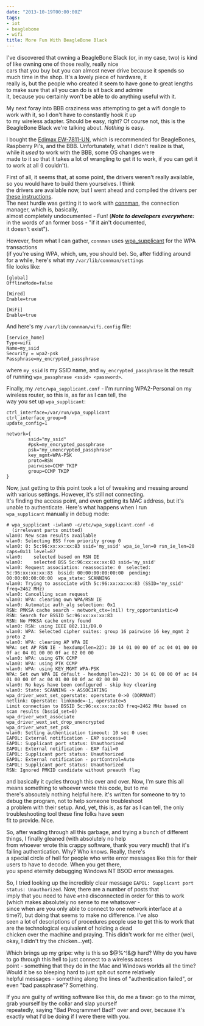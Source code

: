 ```yaml
---
date: "2013-10-19T00:00:00Z"
tags:
- iot
- beaglebone
- wifi
title: More Fun With BeagleBone Black
---
```


I\'ve discovered that owning a BeagleBone Black (or, in my case, two) is
kind of like owning one of those really, really nice\
cars that you buy but you can almost never drive because it spends so
much time in the shop. It\'s a lovely piece of hardware, it\
really is, but the people who created it seem to have gone to great
lengths to make sure that all you can do is sit back and admire\
it, because you certainly won\'t be able to do anything useful with it.

My next foray into BBB craziness was attempting to get a wifi dongle to
work with it, so I don\'t have to constantly hook it up\
to my wireless adapter. Should be easy, right? Of course not, this is
the BeagleBone Black we\'re talking about. *Nothing* is easy.

I bought the [Edimax
EW-7811-UN](http://www.edimax.com/en/produce_detail.php?pd_id=347&pl1_id=1),
which is recommended for BeagleBones,\
Raspberry Pi\'s, and the BBB. Unfortunately, what I didn\'t realize is
that, while it *used* to work with the BBB, some OS changes were\
made to it so that it takes a lot of wrangling to get it to work, if you
can get it to work at all (I couldn\'t).

First of all, it seems that, at some point, the drivers weren\'t really
available, so you would have to build them yourselves. I think\
the drivers are available now, but I went ahead and compiled the drivers
per\
[these
instructions](http://www.codealpha.net/864/how-to-set-up-a-rtl8192cu-on-the-beaglebone-black-bbb/).\
The next hurdle was getting it to work with
[connman](https://connman.net/), the connection manager, which is,
basically,\
almost completely undocumented - Fun! (***Note to developers
everywhere:*** in the words of an former boss - \"if it ain\'t
documented,\
it doesn\'t exist\").

However, from what I can gather, `connman` uses
[wpa\_supplicant](http://hostap.epitest.fi/wpa_supplicant/) for the WPA
transactions\
(if you\'re using WPA, which, um, you should be). So, after fiddling
around for a while, here\'s what my `/var/lib/connman/settings`\
file looks like:

    [global]
    OfflineMode=false

    [Wired]
    Enable=true

    [WiFi]
    Enable=true

And here\'s my `/var/lib/connman/wifi.config` file:

    [service_home]
    Type=wifi
    Name=my_ssid
    Security = wpa2-psk
    Passphrase=my_encrypted_passphrase

where `my_ssid` is my SSID name, and `my_encrypted_passphrase` is the
result of running `wpa_passphrase <ssid> <password>`.

Finally, my `/etc/wpa_supplicant.conf` - I\'m running WPA2-Personal on
my wireless router, so this is, as far as I can tell, the\
way you set up `wpa_supplicant`:

    ctrl_interface=/var/run/wpa_supplicant
    ctrl_interface_group=0
    update_config=1

    network={
            ssid="my_ssid"
            #psk=my_encrypted_passphrase
            psk="my_unencrypted_passphrase"
            key_mgmt=WPA-PSK
            proto=RSN
            pairwise=CCMP TKIP
            group=CCMP TKIP
    }

Now, just getting to this point took a lot of tweaking and messing
around with various settings. However, it\'s still not connecting.\
It\'s finding the access point, and even getting its MAC address, but
it\'s unable to authenticate. Here\'s what happens when I run\
`wpa_supplicant` manually in debug mode:

    # wpa_supplicant -iwlan0 -c/etc/wpa_supplicant.conf -d
      (irrelevant parts omitted)
    wlan0: New scan results available
    wlan0: Selecting BSS from priority group 0
    wlan0: 0: 5c:96:xx:xx:xx:83 ssid='my_ssid' wpa_ie_len=0 rsn_ie_len=20 caps=0x11 level=87
    wlan0:    selected based on RSN IE
    wlan0:    selected BSS 5c:96:xx:xx:xx:83 ssid='my_ssid'
    wlan0: Request association: reassociate: 0  selected: 5c:96:xx:xx:xx:83  bssid: 00:00:00:00:00:00  pending: 00:00:00:00:00:00  wpa_state: SCANNING
    wlan0: Trying to associate with 5c:96:xx:xx:xx:83 (SSID='my_ssid' freq=2462 MHz)
    wlan0: Cancelling scan request
    wlan0: WPA: clearing own WPA/RSN IE
    wlan0: Automatic auth_alg selection: 0x1
    RSN: PMKSA cache search - network_ctx=(nil) try_opportunistic=0
    RSN: Search for BSSID 5c:96:xx:xx:xx:83
    RSN: No PMKSA cache entry found
    wlan0: RSN: using IEEE 802.11i/D9.0
    wlan0: WPA: Selected cipher suites: group 16 pairwise 16 key_mgmt 2 proto 2
    wlan0: WPA: clearing AP WPA IE
    WPA: set AP RSN IE - hexdump(len=22): 30 14 01 00 00 0f ac 04 01 00 00 0f ac 04 01 00 00 0f ac 02 00 00
    wlan0: WPA: using GTK CCMP
    wlan0: WPA: using PTK CCMP
    wlan0: WPA: using KEY_MGMT WPA-PSK
    WPA: Set own WPA IE default - hexdump(len=22): 30 14 01 00 00 0f ac 04 01 00 00 0f ac 04 01 00 00 0f ac 02 00 00
    wlan0: No keys have been configured - skip key clearing
    wlan0: State: SCANNING -> ASSOCIATING
    wpa_driver_wext_set_operstate: operstate 0->0 (DORMANT)
    netlink: Operstate: linkmode=-1, operstate=5
    Limit connection to BSSID 5c:96:xx:xx:xx:83 freq=2462 MHz based on scan results (bssid_set=0)
    wpa_driver_wext_associate
    wpa_driver_wext_set_drop_unencrypted
    wpa_driver_wext_set_psk
    wlan0: Setting authentication timeout: 10 sec 0 usec
    EAPOL: External notification - EAP success=0
    EAPOL: Supplicant port status: Unauthorized
    EAPOL: External notification - EAP fail=0
    EAPOL: Supplicant port status: Unauthorized
    EAPOL: External notification - portControl=Auto
    EAPOL: Supplicant port status: Unauthorized
    RSN: Ignored PMKID candidate without preauth flag

and basically it cycles through this over and over. Now, I\'m sure this
all means something to whoever wrote this code, but to me\
there\'s absoutely nothing helpful here. it\'s written for someone to
try to debug the program, not to help someone troubleshoot\
a problem with their setup. And, yet, this is, as far as I can tell, the
only troubleshooting tool these fine folks have seen\
fit to provide. Nice.

So, after wading through all this garbage, and trying a bunch of
different things, I finally gleaned (with absolutely no help\
from whoever wrote this crappy software, thank you very much!) that
it\'s failing authentication. Why? Who knows. Really, there\'s\
a special circle of hell for people who write error messages like this
for their users to have to decode. When you get there,\
you spend eternity debugging Windows NT BSOD error messages.

So, I tried looking up the incredibly clear message
`EAPOL: Supplicant port status: Unauthorized`. Now, there are a number
of posts that\
imply that you need to have `eth0` disconnected in order for this to
work (which makes absolutely no sense to me whatsover -\
since when are you only able to connect to one network interface at a
time?), but doing that seems to make no difference. I\'ve also\
seen a lot of descriptions of procedures people use to get this to work
that are the technological equivalent of holding a dead\
chicken over the machine and praying. This didn\'t work for me either
(well, okay, I didn\'t try the chicken\...yet).

Which brings up my gripe: why is this so \$@%\^!&@ hard? Why do you have
to go through this hell to just connect to a wireless access\
point - something that they do in the Mac and Windows worlds all the
time? Would it be so bleeping hard to just spit out some relatively\
helpful messages - something along the lines of \"authentication
failed\", or even \"bad passphrase\"? Something.

If you are guilty of writing software like this, do me a favor: go to
the mirror, grab yourself by the collar and slap yourself\
repeatedly, saying \"Bad Programmer! Bad!\" over and over, because it\'s
exactly what I\'d be doing if I were there with you.
